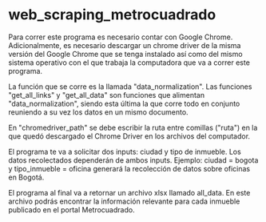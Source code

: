 # web_scraping_metrocuadrado
Para correr este programa es necesario contar con Google Chrome. Adicionalmente, es necesario descargar un chrome driver de la misma versión del Google Chrome que se tenga instalado así como del mismo sistema operativo con el que trabaja la computadora que va a correr este programa.

La función que se corre es la llamada "data_normalization". Las funciones "get_all_links" y "get_all_data" son funciones que alimentan "data_normalization", siendo esta última la que corre todo en conjunto reuniendo a su vez los datos en un mismo documento.

En "chromedriver_path" se debe escribir la ruta entre comillas ("ruta") en la que quedó descargado el Chrome Driver en los archivos del computador.

El programa te va a solicitar dos inputs: ciudad y tipo de inmueble. Los datos recolectados dependerán de ambos inputs. Ejemplo: ciudad = bogota y tipo_inmueble = oficina generará la recolección de datos sobre oficinas en Bogotá.

El programa al final va a retornar un archivo xlsx llamado all_data. En este archivo podrás encontrar la información relevante para cada inmueble publicado en el portal Metrocuadrado.
